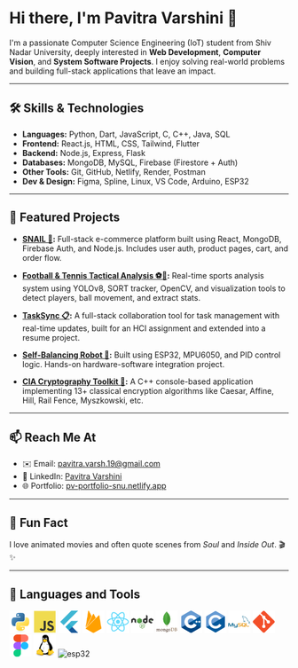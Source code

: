 # Hi there, I'm Pavitra Varshini 👋

I'm a passionate Computer Science Engineering (IoT) student from Shiv Nadar University, deeply interested in **Web Development**, **Computer Vision**, and **System Software Projects**. I enjoy solving real-world problems and building full-stack applications that leave an impact.

---

## 🛠 Skills & Technologies

- **Languages:** Python, Dart, JavaScript, C, C++, Java, SQL
- **Frontend:** React.js, HTML, CSS, Tailwind, Flutter
- **Backend:** Node.js, Express, Flask
- **Databases:** MongoDB, MySQL, Firebase (Firestore + Auth)
- **Other Tools:** Git, GitHub, Netlify, Render, Postman
- **Dev & Design:** Figma, Spline, Linux, VS Code, Arduino, ESP32

---

## 🚀 Featured Projects

- **[SNAIL 🐌](https://github.com/pavitravarsh/snail):** Full-stack e-commerce platform built using React, MongoDB, Firebase Auth, and Node.js. Includes user auth, product pages, cart, and order flow.
  
- **[Football & Tennis Tactical Analysis ⚽🎾](https://github.com/pavitravarsh):** Real-time sports analysis system using YOLOv8, SORT tracker, OpenCV, and visualization tools to detect players, ball movement, and extract stats.

- **[TaskSync 📋](https://github.com/pavitravarsh/tasksync):** A full-stack collaboration tool for task management with real-time updates, built for an HCI assignment and extended into a resume project.

- **[Self-Balancing Robot 🤖](https://github.com/pavitravarsh):** Built using ESP32, MPU6050, and PID control logic. Hands-on hardware-software integration project.

- **[CIA Cryptography Toolkit 🔐](https://github.com/pavitravarsh):** A C++ console-based application implementing 13+ classical encryption algorithms like Caesar, Affine, Hill, Rail Fence, Myszkowski, etc.

---

## 📫 Reach Me At

- ✉️ Email: [pavitra.varsh.19@gmail.com](mailto:pavitra.varsh.19@gmail.com)
- 💼 LinkedIn: [Pavitra Varshini](https://www.linkedin.com/in/pavitra-varshini-124099259/)
- 🌐 Portfolio: [pv-portfolio-snu.netlify.app](https://pv-portfolio-snu.netlify.app)

---

## 🎉 Fun Fact

I love animated movies and often quote scenes from *Soul* and *Inside Out*. 🎬✨

---

## 🧰 Languages and Tools

<p align="left">
  <img src="https://raw.githubusercontent.com/devicons/devicon/master/icons/python/python-original.svg" alt="python" width="40"/>
  <img src="https://raw.githubusercontent.com/devicons/devicon/master/icons/javascript/javascript-original.svg" alt="js" width="40"/>
  <img src="https://raw.githubusercontent.com/devicons/devicon/master/icons/flutter/flutter-original.svg" alt="flutter" width="40"/>
  <img src="https://raw.githubusercontent.com/devicons/devicon/master/icons/firebase/firebase-plain.svg" alt="firebase" width="40"/>
  <img src="https://raw.githubusercontent.com/devicons/devicon/master/icons/react/react-original.svg" alt="react" width="40"/>
  <img src="https://raw.githubusercontent.com/devicons/devicon/master/icons/nodejs/nodejs-original-wordmark.svg" alt="nodejs" width="40"/>
  <img src="https://raw.githubusercontent.com/devicons/devicon/master/icons/mongodb/mongodb-original-wordmark.svg" alt="mongodb" width="40"/>
  <img src="https://raw.githubusercontent.com/devicons/devicon/master/icons/cplusplus/cplusplus-original.svg" alt="cpp" width="40"/>
  <img src="https://raw.githubusercontent.com/devicons/devicon/master/icons/c/c-original.svg" alt="c" width="40"/>
  <img src="https://raw.githubusercontent.com/devicons/devicon/master/icons/mysql/mysql-original-wordmark.svg" alt="mysql" width="40"/>
  <img src="https://raw.githubusercontent.com/devicons/devicon/master/icons/git/git-original.svg" alt="git" width="40"/>
  <img src="https://raw.githubusercontent.com/devicons/devicon/master/icons/figma/figma-original.svg" alt="figma" width="40"/>
  <img src="https://raw.githubusercontent.com/devicons/devicon/master/icons/linux/linux-original.svg" alt="linux" width="40"/>
  <img src="https://cdn.worldvectorlogo.com/logos/esp32-logo.svg" alt="esp32" width="40"/>
</p>
